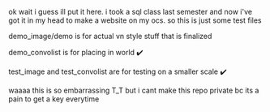 ok wait i guess ill put it here. i took a sql class last semester and now i've got it in my head to make a website on my ocs. so this is just some test files

demo_image/demo is for actual vn style stuff that is finalized 

demo_convolist is for placing in world ✔️

test_image and test_convolist are for testing on a smaller scale ✔️

waaaa this is so embarrassing T_T but i cant make this repo private bc its a pain to get a key everytime
